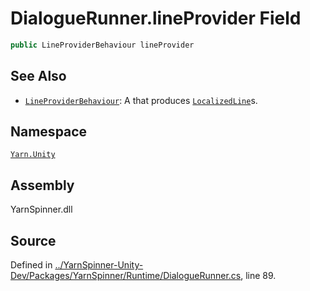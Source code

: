 <!-- This file was generated by a tool. Do not edit this file by hand. -->

# DialogueRunner.lineProvider Field


```csharp
public LineProviderBehaviour lineProvider
```



## See Also
* [`LineProviderBehaviour`](/api/csharp/yarn.unity/lineproviderbehaviour.md): 
A <see cref="!:MonoBehaviour"></see> that produces [`LocalizedLine`](/api/csharp/yarn.unity/localizedline.md)s.

## Namespace
[`Yarn.Unity`](/api/csharp/yarn.unity/README.md)

## Assembly
YarnSpinner.dll

## Source
Defined in [../YarnSpinner-Unity-Dev/Packages/YarnSpinner/Runtime/DialogueRunner.cs](https://github.com/YarnSpinnerTool/YarnSpinner-Unity//blob/develop/Runtime/DialogueRunner.cs#L89), line 89.

